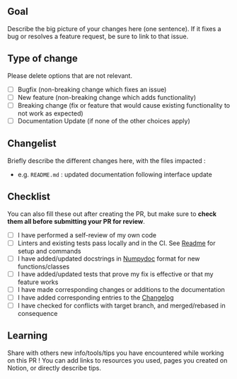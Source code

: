 ## Goal

Describe the big picture of your changes here (one sentence). If it fixes a bug or resolves a feature request, be sure to link to that issue.

## Type of change

Please delete options that are not relevant.

- [ ] Bugfix (non-breaking change which fixes an issue)
- [ ] New feature (non-breaking change which adds functionality)
- [ ] Breaking change (fix or feature that would cause existing functionality to not work as expected)
- [ ] Documentation Update (if none of the other choices apply)

## Changelist

Briefly describe the different changes here, with the files impacted :

- e.g. `README.md` : updated documentation following interface update

## Checklist

You can also fill these out after creating the PR, but make sure to **check them all before submitting your PR for review**.

- [ ] I have performed a self-review of my own code
- [ ] Linters and existing tests pass locally and in the CI. See [Readme](../README.md) for setup and commands
- [ ] I have added/updated docstrings in [Numpydoc](https://numpydoc.readthedocs.io/en/latest/format.html) format for new functions/classes
- [ ] I have added/updated tests that prove my fix is effective or that my feature works
- [ ] I have made corresponding changes or additions to the documentation
- [ ] I have added corresponding entries to the [Changelog](../CHANGELOG.md)
- [ ] I have checked for conflicts with target branch, and merged/rebased in consequence

## Learning

Share with others new info/tools/tips you have encountered while working on this PR !
You can add links to resources you used, pages you created on Notion, or directly describe tips.
